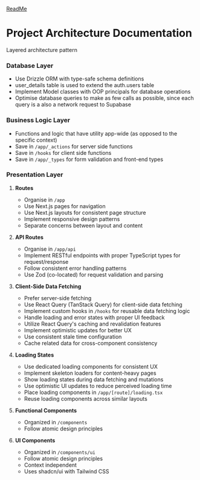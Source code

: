 [ReadMe](/README.md)

# Project Architecture Documentation

Layered architecture pattern

### Database Layer

- Use Drizzle ORM with type-safe schema definitions
- user_details table is used to extend the auth.users table
- Implement Model classes with OOP principals for database operations
- Optimise database queries to make as few calls as possible, since each query is a also a network request to Supabase

### Business Logic Layer

- Functions and logic that have utility app-wide (as opposed to the specific context)
- Save in `/app/_actions` for server side functions
- Save in `/hooks` for client side functions
- Save in `/app/_types` for form validation and front-end types

### Presentation Layer

1. **Routes**

   - Organise in `/app`
   - Use Next.js pages for navigation
   - Use Next.js layouts for consistent page structure
   - Implement responsive design patterns
   - Separate concerns between layout and content

2. **API Routes**

   - Organise in `/app/api`
   - Implement RESTful endpoints with proper TypeScript types for request/response
   - Follow consistent error handling patterns
   - Use Zod (co-located) for request validation and parsing

3. **Client-Side Data Fetching**

   - Prefer server-side fetching
   - Use React Query (TanStack Query) for client-side data fetching
   - Implement custom hooks in `/hooks` for reusable data fetching logic
   - Handle loading and error states with proper UI feedback
   - Utilize React Query's caching and revalidation features
   - Implement optimistic updates for better UX
   - Use consistent stale time configuration
   - Cache related data for cross-component consistency

4. **Loading States**

   - Use dedicated loading components for consistent UX
   - Implement skeleton loaders for content-heavy pages
   - Show loading states during data fetching and mutations
   - Use optimistic UI updates to reduce perceived loading time
   - Place loading components in `/app/[route]/loading.tsx`
   - Reuse loading components across similar layouts

5. **Functional Components**

   - Organized in `/components`
   - Follow atomic design principles

6. **UI Components**
   - Organized in `/components/ui`
   - Follow atomic design principles
   - Context independent
   - Uses shadcn/ui with Tailwind CSS
